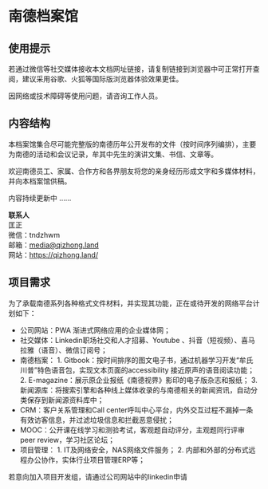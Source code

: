 # 南德档案馆

## **使用提示**

若通过微信等社交媒体接收本文档网址链接，请复制链接到浏览器中可正常打开查阅，建议采用谷歌、火狐等国际版浏览器体验效果更佳。

因网络或技术障碍等使用问题，请咨询工作人员。

## 内容结构

本档案馆集合尽可能完整版的南德历年公开发布的文件（按时间序列编排），主要为南德的活动和会议记录，牟其中先生的演讲文集、书信、文章等。

欢迎南德员工、家属、合作方和各界朋友将您的亲身经历形成文字和多媒体材料，并向本档案馆供稿。

内容持续更新中 ……

**联系人**  
匡正  
微信：tndzhwm  
邮箱：media@qizhong.land  
网站：[https://qizhong.land/ ](https://qizhong.land/%20)

## 项目需求

为了承载南德系列各种格式文件材料，并实现其功能，正在或待开发的网络平台计划如下：

* 公司网站：PWA 渐进式网络应用的企业媒体网；
* 社交媒体：Linkedin职场社交和人才招募、Youtube 、抖音（短视频）、喜马拉雅（语音）、微信订阅号；
* 南德档案： 1. Gitbook：按时间排序的图文电子书，通过机器学习开发“牟氏川普”特色语音包，实现文本页面的accessibility 接近原声的语音阅读功能； 2. E-magazine：展示原企业报纸《南德视界》影印的电子版杂志和报纸； 3. 新闻源库：将搜索引擎和各种线上媒体收录的与南德相关的新闻资讯，自动分类保存到新闻源资料库中；
* CRM：客户关系管理和Call center呼叫中心平台，内外交互过程不漏掉一条有效访客信息，并过滤垃圾信息和拦截恶意侵扰； 
* MOOC：公开课在线学习和测验考试，客观题自动评分，主观题同行评审peer review，学习社区论坛；
* 项目管理： 1. IT及网络安全，NAS网络文件服务； 2. 内部和外部的分布式远程办公协作，实体行业项目管理ERP等；

若意向加入项目开发组，请通过公司网站中的linkedin申请

